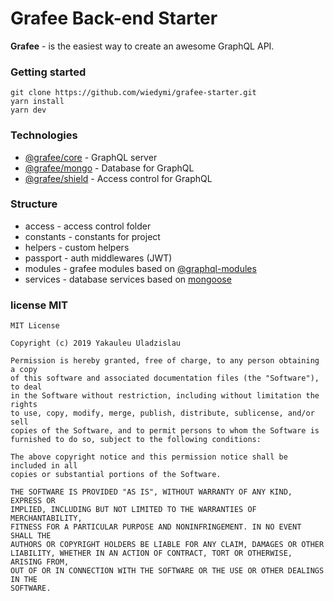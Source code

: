 # Grafee Back-end Starter

**Grafee** - is the easiest way to create an awesome GraphQL API.

### Getting started

```
git clone https://github.com/wiedymi/grafee-starter.git
yarn install
yarn dev
```

### Technologies

- [@grafee/core](https://www.npmjs.com/package/@grafee/core) - GraphQL server
- [@grafee/mongo](https://www.npmjs.com/package/@grafee/mongo) - Database for GraphQL
- [@grafee/shield](https://www.npmjs.com/package/@grafee/shield) - Access control for GraphQL

### Structure

- access - access control folder
- constants - constants for project
- helpers - custom helpers
- passport - auth middlewares (JWT)
- modules - grafee modules based on [@graphql-modules](https://www.npmjs.com/package/@graphql-modules/core)
- services - database services based on [mongoose](https://www.npmjs.com/package/mongoose)

### license MIT

```
MIT License

Copyright (c) 2019 Yakauleu Uladzislau

Permission is hereby granted, free of charge, to any person obtaining a copy
of this software and associated documentation files (the "Software"), to deal
in the Software without restriction, including without limitation the rights
to use, copy, modify, merge, publish, distribute, sublicense, and/or sell
copies of the Software, and to permit persons to whom the Software is
furnished to do so, subject to the following conditions:

The above copyright notice and this permission notice shall be included in all
copies or substantial portions of the Software.

THE SOFTWARE IS PROVIDED "AS IS", WITHOUT WARRANTY OF ANY KIND, EXPRESS OR
IMPLIED, INCLUDING BUT NOT LIMITED TO THE WARRANTIES OF MERCHANTABILITY,
FITNESS FOR A PARTICULAR PURPOSE AND NONINFRINGEMENT. IN NO EVENT SHALL THE
AUTHORS OR COPYRIGHT HOLDERS BE LIABLE FOR ANY CLAIM, DAMAGES OR OTHER
LIABILITY, WHETHER IN AN ACTION OF CONTRACT, TORT OR OTHERWISE, ARISING FROM,
OUT OF OR IN CONNECTION WITH THE SOFTWARE OR THE USE OR OTHER DEALINGS IN THE
SOFTWARE.
```
